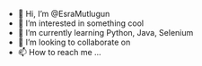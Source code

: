 - 👋 Hi, I’m @EsraMutlugun
- 👀 I’m interested in something cool
- 🌱 I’m currently learning Python, Java, Selenium
- 💞️ I’m looking to collaborate on 
- 📫 How to reach me ...

<!---
EsraMutlugun/EsraMutlugun is a ✨ special ✨ repository because its `README.md` (this file) appears on your GitHub profile.
You can click the Preview link to take a look at your changes.
--->
